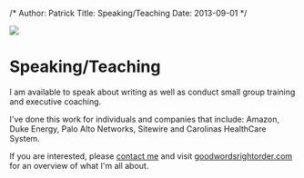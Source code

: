 /*
Author: Patrick
Title: Speaking/Teaching
Date: 2013-09-01
*/

<div class="big center">

<img src="http://www.patrickemclean.com/images/ignite.png">

</div>

# Speaking/Teaching

I am available to speak about writing as well as conduct small group training and executive coaching. 

I've done this work for individuals and companies that include: Amazon, Duke Energy, Palo Alto Networks, Sitewire and Carolinas HealthCare System. 

If you are interested, please [contact me](mailto:patrickemclean@gmail.com) and visit [goodwordsrightorder.com](http://www.goodwordsrightorder.com) for an overview of what I'm all about. 